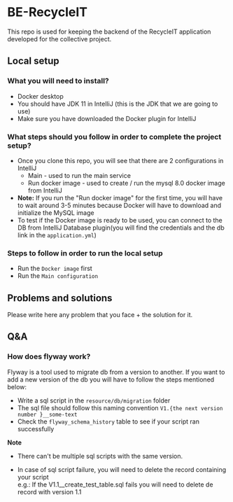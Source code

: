 # BE-RecycleIT


This repo is used for keeping the backend of the RecycleIT application developed for the collective project.

## Local setup


### What you will need to install?

 - Docker desktop
 - You should have JDK 11 in IntelliJ (this is the JDK that we are going to use)
 - Make sure you have downloaded the Docker plugin for IntelliJ

### What steps should you follow in order to complete the project setup?

 - Once you clone this repo, you will see that there are 2 configurations in IntelliJ
   - Main - used to run the main service
   - Run docker image - used to create / run the mysql 8.0 docker image from IntelliJ
 - **Note:** If you run the "Run docker image" for the first time, you will have to wait around 3-5 minutes because Docker will have to download and initialize the MySQL image
 - To test if the Docker image is ready to be used, you can connect to the DB from IntelliJ Database plugin(you will find the credentials and the db link in the `application.yml`)

### Steps to follow in order to run the local setup

- Run the `Docker image` first
- Run the `Main configuration`

## Problems and solutions


Please write here any problem that you face + the solution for it.

## Q&A


### How does flyway work?

Flyway is a tool used to migrate db from a version to another. If you want to add 
a new version of the db you will have to follow the steps mentioned below:
- Write a sql script in the `resource/db/migration` folder
- The sql file should follow this naming convention `V1.{the next version number }__some-text`
- Check the `flyway_schema_history` table to see if your script ran successfully

**Note**  

- There can't be multiple sql scripts with the same version.

- In case of sql script failure, you will need to delete the record containing your script  
e.g.: If the V1.1__create_test_table.sql fails you will need to delete de record with version 1.1  

